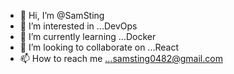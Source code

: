 - 👋 Hi, I’m @SamSting
- 👀 I’m interested in ...DevOps
- 🌱 I’m currently learning ...Docker
- 💞️ I’m looking to collaborate on ...React
- 📫 How to reach me ...samsting0482@gmail.com

<!---
SamSting/SamSting is a ✨ special ✨ repository because its `README.md` (this file) appears on your GitHub profile.
You can click the Preview link to take a look at your changes.
--->
